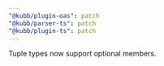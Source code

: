 ```yaml
---
"@kubb/plugin-oas": patch
"@kubb/parser-ts": patch
"@kubb/plugin-ts": patch
---
```


Tuple types now support optional members.
